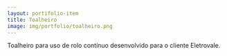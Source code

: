 ```yaml
---
layout: portifolio-item
title: Toalheiro
image: img/portfolio/toalheiro.png
---
```


Toalheiro para uso de rolo contínuo desenvolvido para o cliente Eletrovale.
